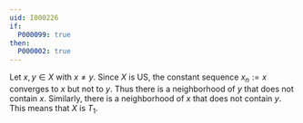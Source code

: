 ```yaml
---
uid: I000226
if:
  P000099: true
then:
  P000002: true
---
```


Let $x, y \in X$ with $x \neq y$. Since $X$ is US, the constant sequence $x_n := x$ converges to $x$ but not to $y$. Thus there is a neighborhood of $y$ that does not contain $x$. Similarly, there is a neighborhood of $x$ that does not contain $y$. This means that $X$ is $T_1$.

